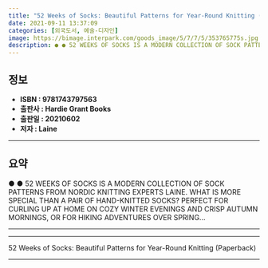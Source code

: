 ```yaml
---
title: "52 Weeks of Socks: Beautiful Patterns for Year-Round Knitting (Paperback)"
date: 2021-09-11 13:37:09
categories: [외국도서, 예술-디자인]
image: https://bimage.interpark.com/goods_image/5/7/7/5/353765775s.jpg
description: ● ● 52 WEEKS OF SOCKS IS A MODERN COLLECTION OF SOCK PATTERNS FROM NORDIC KNITTING EXPERTS LAINE. WHAT IS MORE SPECIAL THAN A PAIR OF HAND-KNITTED SOCKS? PERF
---
```


## **정보**

- **ISBN : 9781743797563**
- **출판사 : Hardie Grant Books**
- **출판일 : 20210602**
- **저자 : Laine**

------



## **요약**

●  ●  52 WEEKS OF SOCKS IS A MODERN COLLECTION OF SOCK PATTERNS FROM NORDIC KNITTING EXPERTS LAINE. WHAT IS MORE SPECIAL THAN A PAIR OF HAND-KNITTED SOCKS? PERFECT FOR CURLING UP AT HOME ON COZY WINTER EVENINGS AND CRISP AUTUMN MORNINGS, OR FOR HIKING ADVENTURES OVER SPRING... 

------



------


52 Weeks of Socks: Beautiful Patterns for Year-Round Knitting (Paperback) 

------


